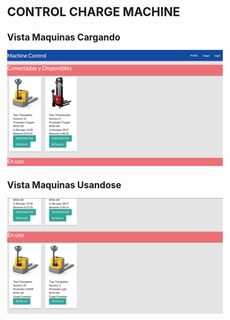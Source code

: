 <h1>CONTROL CHARGE MACHINE</h1>


<h2>Vista Maquinas Cargando</h2>
<img src="Charge_Machine.png"/>


<h2>Vista Maquinas Usandose</h2>
<img src="Use_Machine.png"/>